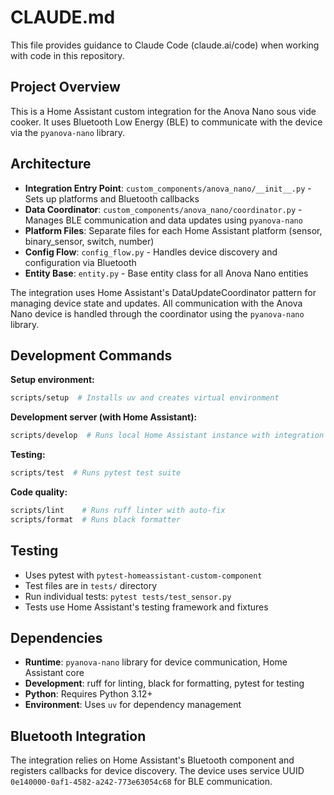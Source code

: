 # CLAUDE.md

This file provides guidance to Claude Code (claude.ai/code) when working with code in this repository.

## Project Overview

This is a Home Assistant custom integration for the Anova Nano sous vide cooker. It uses Bluetooth Low Energy (BLE) to communicate with the device via the `pyanova-nano` library.

## Architecture

- **Integration Entry Point**: `custom_components/anova_nano/__init__.py` - Sets up platforms and Bluetooth callbacks
- **Data Coordinator**: `custom_components/anova_nano/coordinator.py` - Manages BLE communication and data updates using `pyanova-nano`
- **Platform Files**: Separate files for each Home Assistant platform (sensor, binary_sensor, switch, number)
- **Config Flow**: `config_flow.py` - Handles device discovery and configuration via Bluetooth
- **Entity Base**: `entity.py` - Base entity class for all Anova Nano entities

The integration uses Home Assistant's DataUpdateCoordinator pattern for managing device state and updates. All communication with the Anova Nano device is handled through the coordinator using the `pyanova-nano` library.

## Development Commands

**Setup environment:**
```bash
scripts/setup  # Installs uv and creates virtual environment
```

**Development server (with Home Assistant):**
```bash
scripts/develop  # Runs local Home Assistant instance with integration loaded
```

**Testing:**
```bash
scripts/test  # Runs pytest test suite
```

**Code quality:**
```bash
scripts/lint    # Runs ruff linter with auto-fix
scripts/format  # Runs black formatter
```

## Testing

- Uses pytest with `pytest-homeassistant-custom-component`
- Test files are in `tests/` directory
- Run individual tests: `pytest tests/test_sensor.py`
- Tests use Home Assistant's testing framework and fixtures

## Dependencies

- **Runtime**: `pyanova-nano` library for device communication, Home Assistant core
- **Development**: ruff for linting, black for formatting, pytest for testing
- **Python**: Requires Python 3.12+
- **Environment**: Uses `uv` for dependency management

## Bluetooth Integration

The integration relies on Home Assistant's Bluetooth component and registers callbacks for device discovery. The device uses service UUID `0e140000-0af1-4582-a242-773e63054c68` for BLE communication.